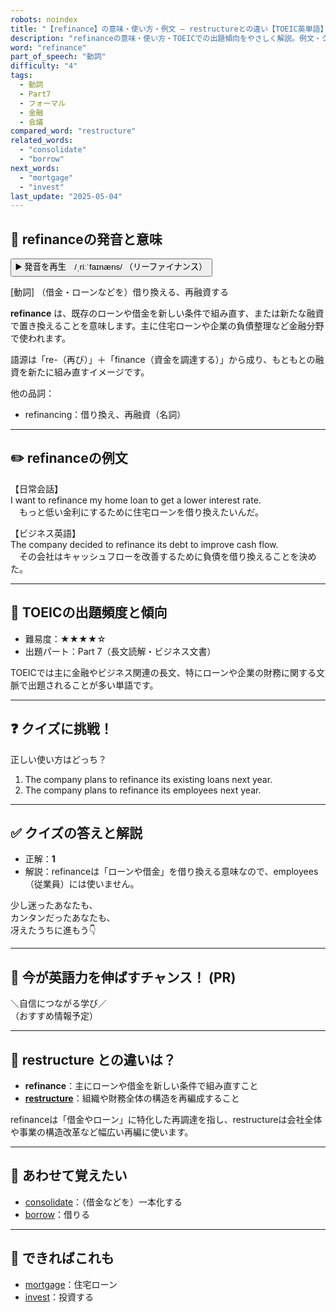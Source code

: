 ```yaml
---
robots: noindex
title: "【refinance】の意味・使い方・例文 ― restructureとの違い【TOEIC英単語】"
description: "refinanceの意味・使い方・TOEICでの出題傾向をやさしく解説。例文・クイズ付きでrestructureとの違いもわかりやすく学べます。"
word: "refinance"
part_of_speech: "動詞"
difficulty: "4"
tags:
  - 動詞
  - Part7
  - フォーマル
  - 金融
  - 会議
compared_word: "restructure"
related_words:
  - "consolidate"
  - "borrow"
next_words:
  - "mortgage"
  - "invest"
last_update: "2025-05-04"
---
```


## 🔰 refinanceの発音と意味

<button class="play-audio" onclick="playTTS('refinance')">
  <span class="play-audio-main">
    ▶️ 発音を再生　/ˌriːˈfaɪnæns/
  </span>
  <span class="play-audio-sub">
    （リーファイナンス）
  </span>
</button>

[動詞] （借金・ローンなどを）借り換える、再融資する

**refinance** は、既存のローンや借金を新しい条件で組み直す、または新たな融資で置き換えることを意味します。主に住宅ローンや企業の負債整理など金融分野で使われます。

語源は「re-（再び）」＋「finance（資金を調達する）」から成り、もともとの融資を新たに組み直すイメージです。

他の品詞：  
- refinancing：借り換え、再融資（名詞）

---

## ✏️ refinanceの例文

【日常会話】  
I want to refinance my home loan to get a lower interest rate.  
　もっと低い金利にするために住宅ローンを借り換えたいんだ。

【ビジネス英語】  
The company decided to refinance its debt to improve cash flow.  
　その会社はキャッシュフローを改善するために負債を借り換えることを決めた。

---

## 🎯 TOEICの出題頻度と傾向

- 難易度：★★★★☆
- 出題パート：Part 7（長文読解・ビジネス文書）

TOEICでは主に金融やビジネス関連の長文、特にローンや企業の財務に関する文脈で出題されることが多い単語です。

---

## ❓ クイズに挑戦！

正しい使い方はどっち？

1. The company plans to refinance its existing loans next year.  
2. The company plans to refinance its employees next year.

---

## ✅ クイズの答えと解説

- 正解：**1**
- 解説：refinanceは「ローンや借金」を借り換える意味なので、employees（従業員）には使いません。

少し迷ったあなたも、  
カンタンだったあなたも、  
冴えたうちに進もう👇️

---

## 🚀 今が英語力を伸ばすチャンス！ (PR)

<div class="info-center">
＼自信につながる学び／<br>  
（おすすめ情報予定）
</div>

---

## 🤔  restructure との違いは？

- **refinance**：主にローンや借金を新しい条件で組み直すこと
- **[restructure](/restructure)**：組織や財務全体の構造を再編成すること

refinanceは「借金やローン」に特化した再調達を指し、restructureは会社全体や事業の構造改革など幅広い再編に使います。

---

## 🧩 あわせて覚えたい

- [consolidate](/consolidate)：（借金などを）一本化する
- [borrow](/borrow)：借りる

---

## 📖 できればこれも

- [mortgage](/mortgage)：住宅ローン
- [invest](/invest)：投資する

<!-- cvid: aid48_bid18 -->
